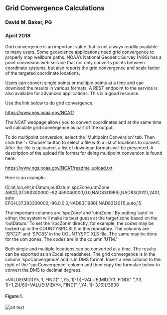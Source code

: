 ## Grid Convergence Calculations
### David M. Baker, PG
### April 2018

Grid convergence is an important value that is not always readily available to many users. Some geoscience applications need grid convergence to properly map wellbore paths. NOAA’s National Geodetic Survey (NGS) has a point conversion web service that not only converts points between coordinate systems, but also reports the grid convergence and scale factor of the targeted coordinate locations.

Users can convert single points or multiple points at a time and can download the results in various formats. A REST endpoint to the service is also available for advanced applications. This is a good resource.

Use the link below to do grid convergence:

https://www.ngs.noaa.gov/NCAT/

The NCAT webpage allows you to convert coordinates and at the same time will calculate grid convergence as part of the output.

To do multipoint conversion, select the 'Multipoint Conversion' tab. Then click the '+ Choose' button to select a file with a list of locations to convert. After the file is uploaded, a list of download formats will be presented.  A description of the upload file format for doing multipoint conversion is found here:

https://www.ngs.noaa.gov/NCAT/readme_upload.txt

Here is an example:

ID,lat,lon,eht,inDatum,outDatum,spcZone,utmZone  
ABCD,37.393300000,-92.459040000,0.0,NAD83(1986),NAD83(2011),2401,auto  
EFGH,37.393300000,-96.0,0.0,NAD83(1986),NAD83(2011),auto,15

The important columns are ‘spcZone’ and ‘utmZone.’  By putting ‘auto’ in either, the system will make its best guess at the target zone based on the ‘outDatum.’  To set the ‘spcZone’ directly, for example, the codes may be looked up in the COUNTYSPC.XLS in this repository.  The columns are ‘SPC27’ and ‘SPC83’ in the COUNTYSPC.XLS file.  The same may be done for the utm zones.  The codes are in the column ‘UTM.’

Both single and multiple locations can be converted at a time.  The results can be exported as an Excel spreadsheet.  The grid convergence is in the column 'spcConvergence' and is in DMS format.  Insert a new column to the right of the 'spcConvergence' column and then copy the formulae below to convert the DMS to decimal degrees.


=VALUE(MID(Y5, 1, FIND(" ",Y5, 1)-1))+VALUE(MID(Y3, FIND(" ",Y3, 1)+1,2))/60+VALUE(MID(Y4, FIND(" ",Y4, 1)+3,16))/3600


#### Figure 1.
![alt text](https://github.com/dmbaker/DMBTools-Toolkit/blob/master/GridConvergence/img/Grid%20Convergence.png "Grid Convergence")
